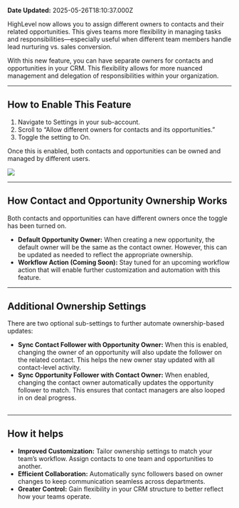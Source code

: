 **Date Updated:** 2025-05-26T18:10:37.000Z

HighLevel now allows you to assign different owners to contacts and their related opportunities. This gives teams more flexibility in managing tasks and responsibilities—especially useful when different team members handle lead nurturing vs. sales conversion.

  
With this new feature, you can have separate owners for contacts and opportunities in your CRM. This flexibility allows for more nuanced management and delegation of responsibilities within your organization.

---

## **How to Enable This Feature**

  
1. Navigate to Settings in your sub-account.
2. Scroll to “Allow different owners for contacts and its opportunities.”
3. Toggle the setting to On.

  
Once this is enabled, both contacts and opportunities can be owned and managed by different users.

  
![](https://s3.amazonaws.com/cdn.freshdesk.com/data/helpdesk/attachments/production/155024707553/original/3H5g46uZnnomF4Nv2dSV5XCxePZeDJ35EQ.png?1713453159)

  
---

## **How Contact and Opportunity Ownership Works**

  
Both contacts and opportunities can have different owners once the toggle has been turned on.

  
* **Default Opportunity Owner:** When creating a new opportunity, the default owner will be the same as the contact owner. However, this can be updated as needed to reflect the appropriate ownership.
* **Workflow Action (Coming Soon):** Stay tuned for an upcoming workflow action that will enable further customization and automation with this feature.

---

## **Additional Ownership Settings**

  
There are two optional sub-settings to further automate ownership-based updates:

* **Sync Contact Follower with Opportunity Owner:** When this is enabled, changing the owner of an opportunity will also update the follower on the related contact. This helps the new owner stay updated with all contact-level activity.
* **Sync Opportunity Follower with Contact Owner:** When enabled, changing the contact owner automatically updates the opportunity follower to match. This ensures that contact managers are also looped in on deal progress.

##   

---

## **How it helps**

  
* **Improved Customization:** Tailor ownership settings to match your team’s workflow. Assign contacts to one team and opportunities to another.
* **Efficient Collaboration:** Automatically sync followers based on owner changes to keep communication seamless across departments.
* **Greater Control:** Gain flexibility in your CRM structure to better reflect how your teams operate.